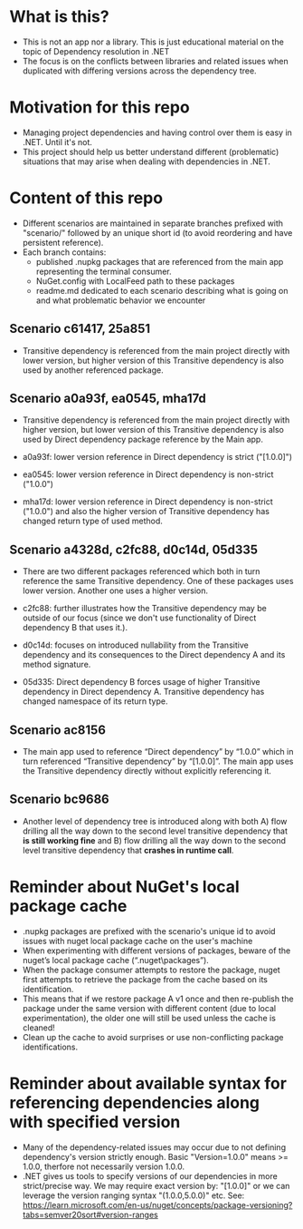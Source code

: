 # What is this?

- This is not an app nor a library. This is just educational material on the topic of Dependency resolution in .NET
- The focus is on the conflicts between libraries and related issues when duplicated with differing versions across the dependency tree.

# Motivation for this repo

- Managing project dependencies and having control over them is easy in .NET. Until it's not.
- This project should help us better understand different (problematic) situations that may arise when dealing with dependencies in .NET.

# Content of this repo

- Different scenarios are maintained in separate branches prefixed with "scenario/" followed by an unique short id (to avoid reordering and have persistent reference).
- Each branch contains:
    - published .nupkg packages that are referenced from the main app representing the terminal consumer.
    - NuGet.config with LocalFeed path to these packages
    - readme.md dedicated to each scenario describing what is going on and what problematic behavior we encounter

## Scenario c61417, 25a851

- Transitive dependency is referenced from the main project directly with lower version, but higher version of this Transitive dependency is also used by another referenced package.

## Scenario a0a93f, ea0545, mha17d

- Transitive dependency is referenced from the main project directly with higher version, but lower version of this Transitive dependency is also used by Direct dependency package reference by the Main app.

- a0a93f: lower version reference in Direct dependency is strict ("[1.0.0]")

- ea0545: lower version reference in Direct dependency is non-strict ("1.0.0")

- mha17d: lower version reference in Direct dependency is non-strict ("1.0.0") and also the higher version of Transitive dependency has changed return type of used method.

## Scenario a4328d, c2fc88, d0c14d, 05d335

- There are two different packages referenced which both in turn reference the same Transitive dependency. One of these packages uses lower version. Another one uses a higher version.

- c2fc88: further illustrates how the Transitive dependency may be outside of our focus (since we don't use functionality of Direct dependency B that uses it.).

- d0c14d: focuses on introduced nullability from the Transitive dependency and its consequences to the Direct dependency A and its method signature.

- 05d335: Direct dependency B forces usage of higher Transitive dependency in Direct dependency A. Transitive dependency has changed namespace of its return type.

## Scenario ac8156

- The main app used to reference “Direct dependency” by “1.0.0” which in turn referenced “Transitive dependency” by “[1.0.0]”. The main app uses the Transitive dependency directly without explicitly referencing it.

## Scenario bc9686

- Another level of dependency tree is introduced along with both A) flow drilling all the way down to the second level transitive dependency that **is still working fine** and B) flow drilling all the way down to the second level transitive dependency that **crashes in runtime call**.

# Reminder about NuGet's local package cache

- .nupkg packages are prefixed with the scenario's unique id to avoid issues with nuget local package cache on the user's machine
- When experimenting with different versions of packages, beware of the nuget’s local package cache (“.nuget\packages”).
- When the package consumer attempts to restore the package, nuget first attempts to retrieve the package from the cache based on its identification. 
- This means that if we restore package A v1 once and then re-publish the package under the same version with different content (due to local experimentation), the older one will still be used unless the cache is cleaned! 
- Clean up the cache to avoid surprises or use non-conflicting package identifications. 

# Reminder about available syntax for referencing dependencies along with specified version

- Many of the dependency-related issues may occur due to not defining dependency's version strictly enough. Basic \"Version=1.0.0\" means >= 1.0.0, therfore not necessarily version 1.0.0.
- .NET gives us tools to specify versions of our dependencies in more strict/precise way. We may require exact version by: "[1.0.0]" or we can leverage the version ranging syntax "(1.0.0,5.0.0)" etc. See: https://learn.microsoft.com/en-us/nuget/concepts/package-versioning?tabs=semver20sort#version-ranges
